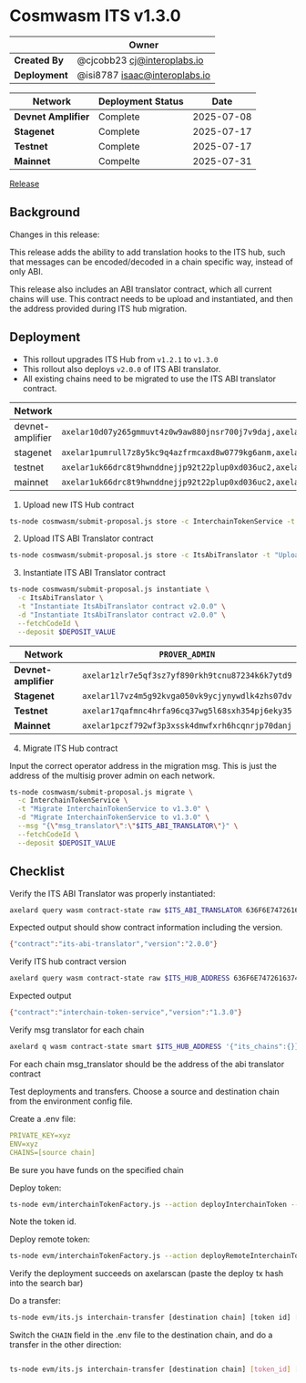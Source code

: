 # Cosmwasm ITS v1.3.0

|                | **Owner**                              |
| -------------- | -------------------------------------- |
| **Created By** | @cjcobb23 <cj@interoplabs.io>          |
| **Deployment** | @isi8787 <isaac@interoplabs.io> |

| **Network**          | **Deployment Status** | **Date**   |
| -------------------- | --------------------- | ---------- |
| **Devnet Amplifier** | Complete              | 2025-07-08 |
| **Stagenet**         | Complete              | 2025-07-17 |
| **Testnet**          | Complete              | 2025-07-17 |
| **Mainnet**          | Compelte              | 2025-07-31 |


[Release](https://github.com/axelarnetwork/axelar-amplifier/releases/tag/interchain-token-service-v1.3.0)

## Background

Changes in this release:

This release adds the ability to add translation hooks to the ITS hub, such that messages
can be encoded/decoded in a chain specific way, instead of only ABI.

This release also includes an ABI translator contract, which all current chains will use. This contract needs to be upload and instantiated, and then the address provided during ITS hub migration.

## Deployment

- This rollout upgrades ITS Hub from `v1.2.1` to `v1.3.0`
- This rollout also deploys `v2.0.0` of ITS ABI translator.
- All existing chains need to be migrated to use the ITS ABI translator contract.

| Network          | `INIT_ADDRESSES`                                                                                                                            | `RUN_AS_ACCOUNT`                                | `DEPOSIT_VALUE` |
| ---------------- | ------------------------------------------------------------------------------------------------------------------------------------------- | ----------------------------------------------- | --------------- |
| devnet-amplifier | `axelar10d07y265gmmuvt4z0w9aw880jnsr700j7v9daj,axelar1zlr7e5qf3sz7yf890rkh9tcnu87234k6k7ytd9`                                               | `axelar10d07y265gmmuvt4z0w9aw880jnsr700j7v9daj` | `100000000`     |
| stagenet         | `axelar1pumrull7z8y5kc9q4azfrmcaxd8w0779kg6anm,axelar10d07y265gmmuvt4z0w9aw880jnsr700j7v9daj,axelar12qvsvse32cjyw60ztysd3v655aj5urqeup82ky` | `axelar10d07y265gmmuvt4z0w9aw880jnsr700j7v9daj` | `100000000`     |
| testnet          | `axelar1uk66drc8t9hwnddnejjp92t22plup0xd036uc2,axelar10d07y265gmmuvt4z0w9aw880jnsr700j7v9daj,axelar12f2qn005d4vl03ssjq07quz6cja72w5ukuchv7` | `axelar10d07y265gmmuvt4z0w9aw880jnsr700j7v9daj` | `2000000000`    |
| mainnet          | `axelar1uk66drc8t9hwnddnejjp92t22plup0xd036uc2,axelar10d07y265gmmuvt4z0w9aw880jnsr700j7v9daj,axelar1nctnr9x0qexemeld5w7w752rmqdsqqv92dw9am` | `axelar10d07y265gmmuvt4z0w9aw880jnsr700j7v9daj` | `2000000000`    |
1. Upload new ITS Hub contract


```bash
ts-node cosmwasm/submit-proposal.js store -c InterchainTokenService -t "Upload InterchainTokenService contract v1.3.0" -d "Upload InterchainTokenService contract v1.3.0" -r $RUN_AS_ACCOUNT --deposit $DEPOSIT_VALUE --instantiateAddresses $INIT_ADDRESSES --version 1.3.0
```

2. Upload ITS ABI Translator contract

```bash
ts-node cosmwasm/submit-proposal.js store -c ItsAbiTranslator -t "Upload ItsAbiTranslator contract v2.0.0" -d "Upload ItsAbiTranslator contract v2.0.0" -r $RUN_AS_ACCOUNT --deposit $DEPOSIT_VALUE --instantiateAddresses $INIT_ADDRESSES --version 2.0.0
```

3. Instantiate ITS ABI Translator contract

```bash
ts-node cosmwasm/submit-proposal.js instantiate \
  -c ItsAbiTranslator \
  -t "Instantiate ItsAbiTranslator contract v2.0.0" \
  -d "Instantiate ItsAbiTranslator contract v2.0.0" \
  --fetchCodeId \
  --deposit $DEPOSIT_VALUE
```

| Network              | `PROVER_ADMIN`                                  |
| -------------------- | ----------------------------------------------- |
| **Devnet-amplifier** | `axelar1zlr7e5qf3sz7yf890rkh9tcnu87234k6k7ytd9` |
| **Stagenet**         | `axelar1l7vz4m5g92kvga050vk9ycjynywdlk4zhs07dv` |
| **Testnet**          | `axelar17qafmnc4hrfa96cq37wg5l68sxh354pj6eky35` |
| **Mainnet**          | `axelar1pczf792wf3p3xssk4dmwfxrh6hcqnrjp70danj` |

4. Migrate ITS Hub contract

Input the correct operator address in the migration msg. This is just the address of the multisig prover admin on each network.

```bash
ts-node cosmwasm/submit-proposal.js migrate \
  -c InterchainTokenService \
  -t "Migrate InterchainTokenService to v1.3.0" \
  -d "Migrate InterchainTokenService to v1.3.0" \
  --msg "{\"msg_translator\":\"$ITS_ABI_TRANSLATOR\"}" \
  --fetchCodeId \
  --deposit $DEPOSIT_VALUE
```

## Checklist

Verify the ITS ABI Translator was properly instantiated:

```bash
axelard query wasm contract-state raw $ITS_ABI_TRANSLATOR 636F6E74726163745F696E666F -o json | jq -r '.data' | base64 -d
```

Expected output should show contract information including the version.

```bash
{"contract":"its-abi-translator","version":"2.0.0"}
```

Verify ITS hub contract version

```bash
axelard query wasm contract-state raw $ITS_HUB_ADDRESS 636F6E74726163745F696E666F -o json | jq -r '.data' | base64 -d
```
Expected output

```bash
{"contract":"interchain-token-service","version":"1.3.0"}
```

Verify msg translator for each chain
```bash
axelard q wasm contract-state smart $ITS_HUB_ADDRESS '{"its_chains":{}}'
```
For each chain msg_translator should be the address of the abi translator contract

Test deployments and transfers. Choose a source and destination chain from the environment config file.

Create a .env file:

```yaml
PRIVATE_KEY=xyz
ENV=xyz
CHAINS=[source chain]
```
Be sure you have funds on the specified chain

Deploy token:

```bash
ts-node evm/interchainTokenFactory.js --action deployInterchainToken --minter [wallet] --name "test" --symbol "TST" --decimals 18 --initialSupply 10000 --salt [some salt]
```
Note the token id.

Deploy remote token:
```bash
ts-node evm/interchainTokenFactory.js --action deployRemoteInterchainToken --salt [same salt as above] --destinationChain [destination chain]
```

Verify the deployment succeeds on axelarscan (paste the deploy tx hash into the search bar)

Do a transfer:
```bash
ts-node evm/its.js interchain-transfer [destination chain] [token id] [destination address] 1
```

Switch the `CHAIN` field in the .env file to the destination chain, and do a transfer in the other direction:

```bash

ts-node evm/its.js interchain-transfer [destination chain] [token_id] [destination address] 1
``` 
